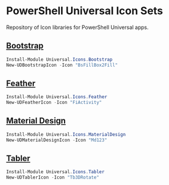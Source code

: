 # PowerShell Universal Icon Sets

Repository of Icon libraries for PowerShell Universal apps.

## [Bootstrap](https://react-icons.github.io/react-icons/icons?name=bs)

```powershell
Install-Module Universal.Icons.Bootstrap
New-UDBootstrapIcon -Icon "BsFillBox2Fill"
```


## [Feather](https://react-icons.github.io/react-icons/icons?name=fi)

```powershell
Install-Module Universal.Icons.Feather
New-UDFeatherIcon -Icon "FiActivity"
```


## [Material Design](https://react-icons.github.io/react-icons/icons?name=md)

```powershell
Install-Module Universal.Icons.MaterialDesign
New-UDMaterialDesignIcon -Icon "Md123"
```

## [Tabler](https://react-icons.github.io/react-icons/icons?name=tb)

```powershell
Install-Module Universal.Icons.Tabler
New-UDTablerIcon -Icon "Tb3DRotate"
```


